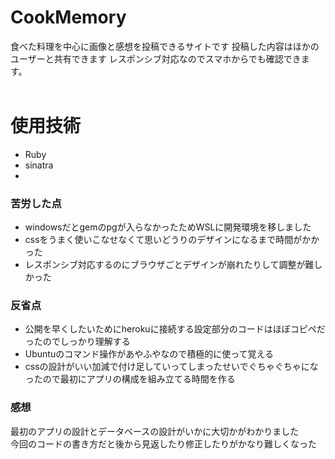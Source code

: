 # CookMemory
食べた料理を中心に画像と感想を投稿できるサイトです
投稿した内容はほかのユーザーと共有できます
レスポンシブ対応なのでスマホからでも確認できます。
<br>
<br>
# 使用技術
- Ruby
- sinatra
- 
### 苦労した点
- windowsだとgemのpgが入らなかったためWSLに開発環境を移しました
- cssをうまく使いこなせなくて思いどうりのデザインになるまで時間がかかった
- レスポンシブ対応するのにブラウザごとデザインが崩れたりして調整が難しかった

### 反省点
- 公開を早くしたいためにherokuに接続する設定部分のコードはほぼコピペだったのでしっかり理解する
- Ubuntuのコマンド操作があやふやなので積極的に使って覚える
- cssの設計がいい加減で付け足していってしまったせいでぐちゃぐちゃになったので最初にアプリの構成を組み立てる時間を作る

### 感想

最初のアプリの設計とデータベースの設計がいかに大切かがわかりました<br>
今回のコードの書き方だと後から見返したり修正したりがかなり難しくなった<br>


